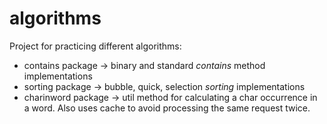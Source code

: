# algorithms
Project for practicing different algorithms:

- contains package -> binary and standard _contains_ method implementations
- sorting package -> bubble, quick, selection _sorting_ implementations
- charinword package -> util method for calculating a char occurrence in a word. 
Also uses cache to avoid processing the same request twice.